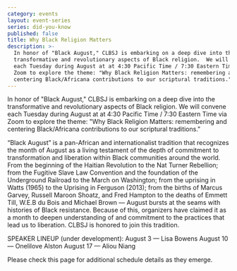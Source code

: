 ```yaml
---
category: events
layout: event-series
series: did-you-know
published: false
title: Why Black Religion Matters
description: >-
  In honor of "Black August," CLBSJ is embarking on a deep dive into the
  transformative and revolutionary aspects of Black religion.  We will convene
  each Tuesday during August at at 4:30 Pacific Time / 7:30 Eastern Time via
  Zoom to explore the theme: "Why Black Religion Matters: remembering and
  centering Black/Africana contributions to our scriptural traditions."
---
```

In honor of "Black August," CLBSJ is embarking on a deep dive into the transformative and revolutionary aspects of Black religion.  We will convene each Tuesday during August at at 4:30 Pacific Time / 7:30 Eastern Time via Zoom to explore the theme: "Why Black Religion Matters: remembering and centering Black/Africana contributions to our scriptural traditions."

“Black August” is a pan-African and internationalist tradition that recognizes the month of August as a living testament of the depth of commitment to transformation and liberation within Black communities around the world. From the beginning of the Haitian Revolution to the Nat Turner Rebellion; from the Fugitive Slave Law Convention and the foundation of the Underground Railroad to the March on Washington; from the uprising in Watts (1965) to the Uprising in Ferguson (2013); from the births of Marcus Garvey, Russell Maroon Shoatz, and Fred Hampton to the deaths of Emmett Till, W.E.B du Bois and Michael Brown — August bursts at the seams with histories of Black resistance. Because of this, organizers have claimed it as a month to deepen understanding of and commitment to the practices that lead us to liberation. CLBSJ is honored to join this tradition.

SPEAKER LINEUP (under development):
August 3 — Lisa Bowens
August 10 — Onelilove Alston
August 17 — Aliou Niang

Please check this page for additional schedule details as they emerge.
